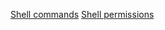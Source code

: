 [Shell commands](https://github.com/Swirlboy/alx-system_engineering-devops/tree/main/0x00-shell_basics)
[Shell permissions](https://github.com/Swirlboy/alx-system_engineering-devops/tree/main/0x01-shell_permissions)
